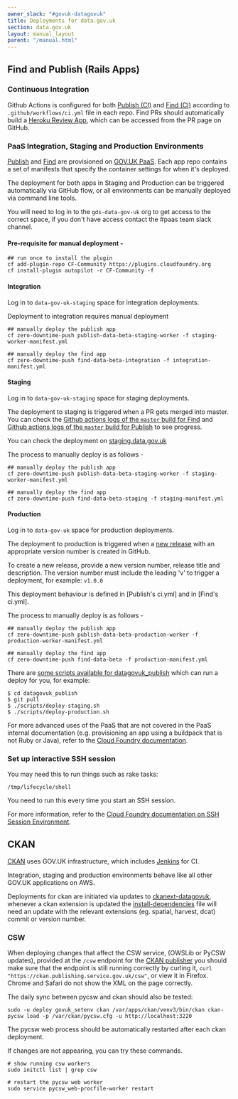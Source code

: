 ```yaml
---
owner_slack: "#govuk-datagovuk"
title: Deployments for data.gov.uk
section: data.gov.uk
layout: manual_layout
parent: "/manual.html"
---
```

[publish]: repos/datagovuk_publish
[find]: repos/datagovuk_find
[publish-ci]: https://travis-ci.org/alphagov/datagovuk_publish/
[find-ci]: https://travis-ci.org/alphagov/datagovuk_find
[heroku]: /manual/review-apps.html#header
[publish-heroku]: https://dashboard.heroku.com/pipelines/7fb4c1c1-618e-42da-ba71-1cb0beb6c5c8
[find-heroku]: https://dashboard.heroku.com/pipelines/0ca23219-ac0e-4d6c-9d5f-40829c6209db
[paas]: https://docs.cloud.service.gov.uk/#set-up-command-line
[staging]: http://test.data.gov.uk
[cf-docs]: https://docs.cloudfoundry.org
[jenkins]: /manual/jenkins-ci.html
[CKAN]: https://github.com/alphagov/ckanext-datagovuk
[new release]: https://github.com/alphagov/datagovuk_find/releases
[Publish's travis.yml]: https://github.com/alphagov/datagovuk_publish/blob/main/.travis.yml#L30-L50
[Find's travis.yml]: https://github.com/alphagov/datagovuk_find/blob/af8cfa61584b16e4e1ad7bedbd1b7f890cec940d/.travis.yml#L44-L48
[cf-ssh]: https://docs.cloudfoundry.org/devguide/deploy-apps/ssh-apps.html#ssh-env
[ckanext-datagovuk]: https://github.com/alphagov/ckanext-datagovuk
[install-dependencies]: https://github.com/alphagov/ckanext-datagovuk/blob/main/bin/install-dependencies.sh
[ckan-publisher]: https://ckan.publishing.service.gov.uk

## Find and Publish (Rails Apps)

### Continuous Integration

Github Actions is configured for both [Publish (CI)][publish-ci] and [Find (CI)][find-ci] according to `.github/workflows/ci.yml` file in each repo. Find PRs should automatically build a [Heroku Review App][heroku], which can be accessed from the PR page on GitHub.

### PaaS Integration, Staging and Production Environments

[Publish] and [Find] are provisioned on [GOV.UK PaaS][paas]. Each app repo
contains a set of manifests that specify the container settings for when it's
deployed.

The deployment for both apps in Staging and Production can be triggered automatically via GitHub flow, or all environments can be manually deployed via command line tools.

You will need to log in to the `gds-data-gov-uk` org to get access to the correct space, if you don't have access contact the #paas team slack channel.

#### Pre-requisite for manual deployment -

```
## run once to install the plugin
cf add-plugin-repo CF-Community https://plugins.cloudfoundry.org
cf install-plugin autopilot -r CF-Community -f
```

#### Integration

Log in to `data-gov-uk-staging` space for integration deployments.

Deployment to integration requires manual deployment

```
## manually deploy the publish app
cf zero-downtime-push publish-data-beta-staging-worker -f staging-worker-manifest.yml

## manually deploy the find app
cf zero-downtime-push find-data-beta-integration -f integration-manifest.yml
```

#### Staging

Log in to `data-gov-uk-staging` space for staging deployments.

The deployment to staging is triggered when a PR gets merged into master. You
can check the [Github actions logs of the `master` build for Find](https://github.com/alphagov/datagovuk_find/actions) and [Github actions logs of the `master` build for Publish](https://github.com/alphagov/datagovuk_publish/actions) to see progress.

You can check the deployment on [staging.data.gov.uk](https://staging.data.gov.uk/)

The process to manually deploy is as follows -

```
## manually deploy the publish app
cf zero-downtime-push publish-data-beta-staging-worker -f staging-worker-manifest.yml

## manually deploy the find app
cf zero-downtime-push find-data-beta-staging -f staging-manifest.yml
```

#### Production

Log in to `data-gov-uk` space for production deployments.

The deployment to production is triggered when a [new release] with an appropriate version
number is created in GitHub.

To create a new release, provide a new version number, release title and description. The version number must include the leading 'v' to trigger a deployment, for example: `v1.0.0`

This deployment behaviour is defined in [Publish's ci.yml] and in [Find's ci.yml].

The process to manually deploy is as follows -

```
## manually deploy the publish app
cf zero-downtime-push publish-data-beta-production-worker -f production-worker-manifest.yml

## manually deploy the find app
cf zero-downtime-push find-data-beta -f production-manifest.yml
```

There are [some scripts available for datagovuk_publish](https://github.com/alphagov/datagovuk_publish/tree/main/scripts) which can run a deploy for you, for example:

```
$ cd datagovuk_publish
$ git pull
$ ./scripts/deploy-staging.sh
$ ./scripts/deploy-production.sh
```

For more advanced uses of the PaaS that are not covered in the PaaS internal documentation (e.g. provisioning an app using a buildpack that is not Ruby or Java), refer to the [Cloud Foundry documentation][cf-docs].

### Set up interactive SSH session

You may need this to run things such as rake tasks:

```
/tmp/lifecycle/shell
```

You need to run this every time you start an SSH session.

For more information, refer to the [Cloud Foundry documentation on SSH Session Environment][cf-ssh].

## CKAN

[CKAN] uses GOV.UK infrastructure, which includes [Jenkins][jenkins] for CI.

Integration, staging and production environments behave like all other GOV.UK applications on AWS.

Deployments for ckan are initiated via updates to [ckanext-datagovuk][ckanext-datagovuk], whenever a ckan extension is updated the [install-dependencies][install-dependencies] file will need an update with the relevant extensions (eg. spatial, harvest, dcat) commit or version number.

### CSW

When deploying changes that affect the CSW service, (OWSLib or PyCSW updates), provided at the `/csw` endpoint for the [CKAN publisher][ckan-publisher] you should make sure that the endpoint is still running correctly by curling it, `curl "https://ckan.publishing.service.gov.uk/csw"`, or view it in Firefox. Chrome and Safari do not show the XML on the page correctly.

The daily sync between pycsw and ckan should also be tested:

```
sudo -u deploy govuk_setenv ckan /var/apps/ckan/venv3/bin/ckan ckan-pycsw load -p /var/ckan/pycsw.cfg -u http://localhost:3220
```

The pycsw web process should be automatically restarted after each ckan deployment.

If changes are not appearing, you can try these commands.

```
# show running csw workers
sudo initctl list | grep csw

# restart the pycsw web worker
sudo service pycsw_web-procfile-worker restart
```
